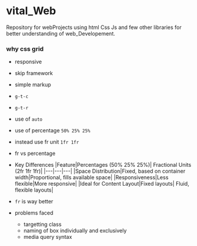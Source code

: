 # vital_Web
Repository for webProjects using  html Css Js and few other libraries  for better understanding of web_Developement.

### why css grid 
- responsive 
- skip framework 
- simple markup

- `g-t-c`
- `g-t-r`
- use of `auto`
- use of percentage `50% 25% 25% `
- instead use fr unit `1fr 1fr`
- fr vs percentage 
                
        
      



-  Key Differences
   |Feature|Percentages (50% 25% 25%)|	Fractional Units (2fr 1fr 1fr)|
   |---|---|---|
   |Space Distribution|Fixed, based on container width|Proportional, fills available space|
   |Responsiveness|Less flexible|More responsive|
   |Ideal for Content Layout|Fixed layouts|	Fluid, flexible layouts|

- `fr` is way better 
- problems faced
   - targetting class
   - naming of box individually and exclusively
   - media query syntax

   